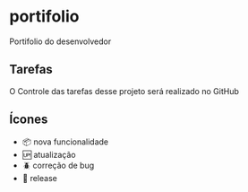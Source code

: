 # portifolio
Portifolio do desenvolvedor

## Tarefas 

O Controle das tarefas desse projeto será realizado no GitHub

## Ícones

- :package: nova funcionalidade
- :up: atualização
- :beetle: correção de bug
- :checkered_flag: release